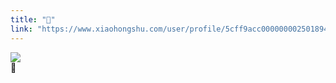 ```yaml
---
title: "🐶"
link: "https://www.xiaohongshu.com/user/profile/5cff9acc0000000025018949/"
---
```


<img src="http://sns-webpic-qc.xhscdn.com/202409111443/06c2789df95701356660e31cd4ad88da/1040g2sg3121370ll3c005n7vjb69b2a9tk2sq9o!nc_n_nwebp_mw_1" /><br />🐶
